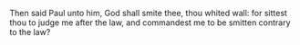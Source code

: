Then said Paul unto him, God shall smite thee, thou whited wall: for sittest thou to judge me after the law, and commandest me to be smitten contrary to the law?
